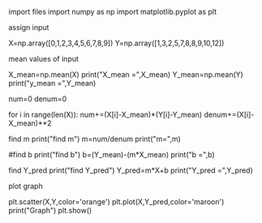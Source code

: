 import files
import numpy as np
import matplotlib.pyplot as plt

assign input

X=np.array([0,1,2,3,4,5,6,7,8,9])
Y=np.array([1,3,2,5,7,8,8,9,10,12])


 mean values of input

X_mean=np.mean(X)
print("X_mean =",X_mean)
Y_mean=np.mean(Y)
print("y_mean =",Y_mean)

num=0
denum=0

for i in range(len(X)):
  num+=(X[i]-X_mean)*(Y[i]-Y_mean)
  denum+=(X[i]-X_mean)**2

 find m
print("find m")
m=num/denum
print("m=",m)

#find b
print("find b")
b=(Y_mean)-(m*X_mean)
print("b =",b)

find Y_pred
print("find Y_pred")
Y_pred=m*X+b
print("Y_pred =",Y_pred)

plot graph

plt.scatter(X,Y,color='orange')
plt.plot(X,Y_pred,color='maroon')
print("Graph")
plt.show()
